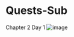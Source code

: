 # Quests-Sub





Chapter 2 Day 1
![image](https://user-images.githubusercontent.com/104590616/167034848-d2624105-7e06-44d6-accd-20cb7adc0107.png)
